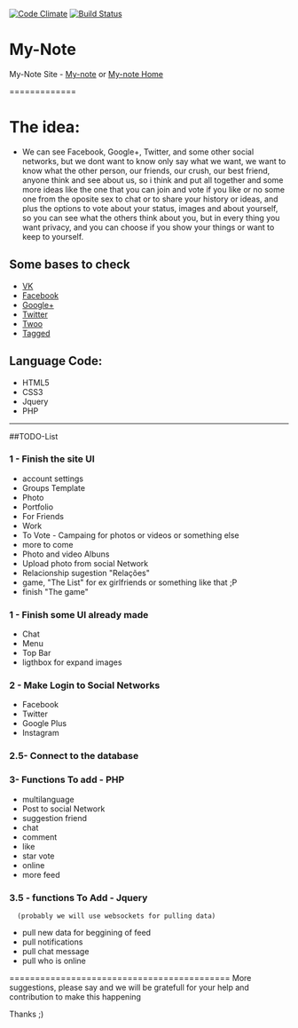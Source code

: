 [![Code Climate](https://codeclimate.com/github/codeclimate/php-test-reporter.png)](https://codeclimate.com/github/codeclimate/php-test-reporter) [![Build Status](https://travis-ci.org/codeclimate/php-test-reporter.svg?branch=master)](https://travis-ci.org/codeclimate/php-test-reporter)

My-Note
====

My-Note Site - [My-note](http://my-note.net63.net) or [My-note Home](http://my-note.net63.net/home.php)

=============
# The idea:
  - We can see Facebook, Google+, Twitter, and some other social networks, but we dont want to know only say what we want, we want to know what the other person, our friends, our crush, our best friend, anyone think and see about us, so i think and put all together and some more ideas like the one that you can join and vote if you like or no some one from the oposite sex to chat or to share your history or ideas, and plus the options to vote about your status, images and about yourself, so you can see what the others think about you, but in every thing you want privacy, and you can choose if you show your things or want to keep to yourself.

## Some bases to check
  - [VK](http://vk.com])
  - [Facebook](https://www.facebook.com)
  - [Google+](https://plus.google.com)
  - [Twitter](https://twitter.com/)
  - [Twoo](http://www.twoo.com/)
  - [Tagged](http://www.tagged.com/home.html)

## Language Code:

  - HTML5
  - CSS3
  - Jquery
  - PHP

--------------------------------------------------------------------------  
##TODO-List

###  1 - Finish the site UI

  - account settings
  - Groups Template
   - Photo
   - Portfolio
   - For Friends
   - Work
   - To Vote - Campaing for photos or videos or something else
   - more to come
  - Photo and video Albuns
  - Upload photo from social Network
  - Relacionship sugestion "Relações"
  - game, "The List" for ex girlfriends or something like that ;P
  - finish "The game"
    
###  1 - Finish some UI already made

  - Chat
  - Menu
  - Top Bar
  - ligthbox for expand images
    
###  2 - Make Login to Social Networks

  - Facebook
  - Twitter
  - Google Plus
  - Instagram
  
###  2.5- Connect to the database
  
###  3- Functions To add - PHP

  - multilanguage
  - Post to social Network
  - suggestion friend
  - chat
  - comment
  - like
  - star vote
  - online
  - more feed
      
###  3.5 - functions To Add - Jquery 
      (probably we will use websockets for pulling data)
      
  - pull new data for beggining of feed
  - pull notifications
  - pull chat message
  - pull who is online
      
===========================================
More suggestions, please say and we will be gratefull for your help and contribution to make this happening

Thanks ;)
